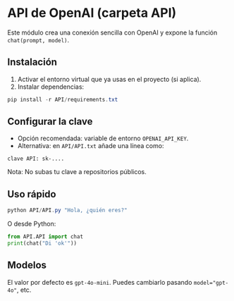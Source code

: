 # API de OpenAI (carpeta API)

Este módulo crea una conexión sencilla con OpenAI y expone la función `chat(prompt, model)`.

## Instalación

1) Activar el entorno virtual que ya usas en el proyecto (si aplica).
2) Instalar dependencias:

```powershell
pip install -r API/requirements.txt
```

## Configurar la clave

- Opción recomendada: variable de entorno `OPENAI_API_KEY`.
- Alternativa: en `API/API.txt` añade una línea como:

```
clave API: sk-....
```

Nota: No subas tu clave a repositorios públicos.

## Uso rápido

```powershell
python API/API.py "Hola, ¿quién eres?"
```

O desde Python:

```python
from API.API import chat
print(chat("Di 'ok'"))
```

## Modelos

El valor por defecto es `gpt-4o-mini`. Puedes cambiarlo pasando `model="gpt-4o"`, etc.
